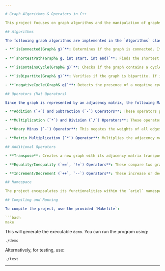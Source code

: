 ```yaml
---

# Graph Algorithms & Operators in C++

This project focuses on graph algorithms and the manipulation of graphs using matrix (Mat) operators, where the graph is represented by an adjacency matrix. It also follows the requirement of using the `ariel` namespace as part of an assignment from my university.

## Algorithms

The following graph algorithms are implemented in the `Algorithms` class:

- **`isConnected(Graph& g)`**: Determines if the graph is connected. It returns 1 if connected, 0 otherwise.
  
- **`shortestPath(Graph& g, int start, int end)`**: Finds the shortest path between two vertices. If no path exists, it returns "-1"; otherwise, it returns the path as a string.

- **`isContainsCycle(Graph& g)`**: Checks if the graph contains a cycle. If a cycle is found, the cycle is returned as a string; if not, it returns "0".

- **`isBipartite(Graph& g)`**: Verifies if the graph is bipartite. If it is, it returns the bipartition; otherwise, it returns an empty string.

- **`negativeCycle(Graph& g)`**: Detects the presence of a negative cycle in the graph. If no negative cycle exists, it returns "no negative cycle".

## Operators (Mat Operators)

Since the graph is represented by an adjacency matrix, the following Mat operators manipulate the matrix directly to reflect changes in the graph structure:

- **Addition (`+`) and Subtraction (`-`) Operators**: These operators perform element-wise addition or subtraction on the adjacency matrices of two graphs. They are useful for combining two graphs or removing connections. Both graphs must have the same number of vertices, or an exception is thrown.

- **Multiplication (`*`) and Division (`/`) Operators**: These operators apply scalar multiplication or division to the adjacency matrix. For multiplication, each element in the matrix is scaled by a given factor, which can represent amplifying the weight of edges. For division, the elements of the matrix are divided by a scalar, which can reduce edge weights. Division by zero is not allowed and will raise an error.

- **Unary Minus (`-`) Operator**: This negates the weights of all edges in the adjacency matrix. It is useful for inverting the graph’s edge directions or weights.

- **Matrix Multiplication (`*`) Operator**: Multiplies the adjacency matrix of two graphs, which results in a matrix representing the paths of length 2 between nodes.

## Additional Operators

- **Transpose**: Creates a new graph with its adjacency matrix transposed, effectively reversing the direction of all edges.

- **Equality/Inequality (`==`, `!=`) Operators**: These compare two graphs based on their adjacency matrices, ensuring both have the same structure and edges.

- **Increment/Decrement (`++`, `--`) Operators**: These increase or decrease all the edge weights in the adjacency matrix by 1.

## Namespace

The project encapsulates its functionalities within the `ariel` namespace, which was part of a university assignment. The name `ariel` refers to the name of my university, ensuring all graph-related classes and functions are properly scoped.

## Compiling and Running

To compile the project, use the provided `Makefile`:

```bash
make
```

This will generate the executable `demo`. You can run the program using:

```bash
./demo
```

Alternatively, for testing, use:

```bash
./test
```

---
```

